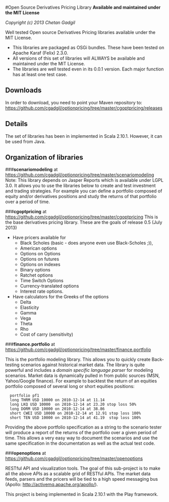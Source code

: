 #Open Source Derivatives Pricing Library 
**Available and maintained under the MIT License**

*Copyright (c) 2013 Chetan Gadgil*

Well tested Open source Derivatives Pricing libraries available under the MIT License.
* This libraries are packaged as OSGi bundles. These have been tested on Apache Karaf (Felix) 2.3.0.
* All versions of this set of libraries will ALWAYS be available and maintained under the MIT License.
* The libraries are well tested even in its 0.0.1 version. Each major function has at least one test case.

## Downloads
In order to download, you need to point your Maven repository to:
https://github.com/cgadgil/optionpricing/tree/master/cgoptpricing/releases

## Details
The set of libraries has been in implemented in Scala 2.10.1. However, it can be used from Java.

## Organization of libraries

###**scenariomodeling** at https://github.com/cgadgil/optionpricing/tree/master/scenariomodeling
Note: This library depends on Jasper Reports which is available under LGPL 3.0.
It allows you to use the libraries below to create and test investment and trading strategies. For example you can define
a portfolio composed of equity and/or derivatives positions and study the returns of that portfolio over a period of time.

###**cgoptpricing** at https://github.com/cgadgil/optionpricing/tree/master/cgoptpricing
This is the base derivatives pricing library. These are the goals of release 0.5 (July 2013)
  + Have pricers available for 
    - Black Scholes (basic - does anyone even use Black-Scholes ;)), 
    - American options
    - Options on Options
    - Options on futures
    - Options on indexes
    - Binary options
    - Ratchet options
    - Time Switch Options
    - Currency-translated options
    - Interest rate options.
  + Have calculators for the Greeks of the options
    - Delta
    - Elasticity
    - Gamma
    - Vega
    - Theta
    - Rho
    - Cost of carry (sensitivity)

###**finance.portfolio** at https://github.com/cgadgil/optionpricing/tree/master/finance.portfolio

This is the portfolio modeling library. This allows you to quickly create Back-testing scenarios against historical market data.
The library is quite powerful and includes a *domain specific language parser* for modeling scenarios. Market data is dynamically pulled in from public sources (MSN, Yahoo/Google finance).
For example to backtest the return of an equities portfolio composed of several long or short equities positions:

      portfolio pf1
      long THRM USD 10000 on 2010-12-14 at 11.14
      long LKQ USD 10000  on 2010-12-14 at 23.20 stop loss 50%
      long DORM USD 10000 on 2010-12-14 at 38.86
      short CWEI USD 10000 on 2010-12-14 at 12.91 stop loss 100%
      short TEN USD 10000 on 2010-12-14 at 41.19  stop loss 100%

Providing the above portfolio specification as a string to the scenario tester will produce a report of the returns of the portfolio over a given period of time.
This allows a very easy way to document the scenarios and use the same specification in the documentation as well as the actual test code.

###**openoptions** at https://github.com/cgadgil/optionpricing/tree/master/openoptions

RESTful API and visualization tools.
The goal of this sub-project is to make all the above APIs as a scalable grid of RESTful APIs.
The market data feeds, parsers and the pricers will be tied to a 
high speed messaging bus (Apollo: http://activemq.apache.org/apollo/).

This project is being implemented in Scala 2.10.1 with the Play framework.


